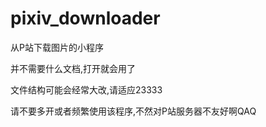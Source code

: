 # pixiv_downloader
从P站下载图片的小程序

并不需要什么文档,打开就会用了

文件结构可能会经常大改,请适应23333

请不要多开或者频繁使用该程序,不然对P站服务器不友好啊QAQ